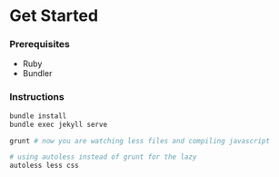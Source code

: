 # Get Started

### Prerequisites

* Ruby
* Bundler


### Instructions

```bash
bundle install
bundle exec jekyll serve

grunt # now you are watching less files and compiling javascript

# using autoless instead of grunt for the lazy
autoless less css

```


